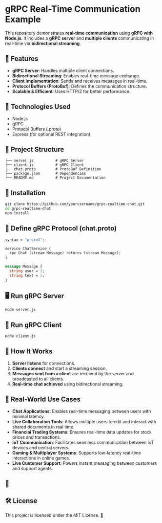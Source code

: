 # gRPC Real-Time Communication Example

This repository demonstrates **real-time communication** using **gRPC with Node.js**. It includes a **gRPC server** and **multiple clients** communicating in real-time via **bidirectional streaming**.

## 🚀 Features
- **gRPC Server**: Handles multiple client connections.
- **Bidirectional Streaming**: Enables real-time message exchange.
- **Client Implementation**: Sends and receives messages in real-time.
- **Protocol Buffers (ProtoBuf)**: Defines the communication structure.
- **Scalable & Efficient**: Uses HTTP/2 for better performance.

## 📌 Technologies Used
- Node.js
- gRPC
- Protocol Buffers (.proto)
- Express (for optional REST integration)

## 📁 Project Structure
```
├── server.js          # gRPC Server
├── client.js          # gRPC Client
├── chat.proto         # ProtoBuf Definition
├── package.json       # Dependencies
└── README.md          # Project Documentation
```

## 🔧 Installation
```bash
git clone https://github.com/yourusername/grpc-realtime-chat.git
cd grpc-realtime-chat
npm install
```

## 📝 Define gRPC Protocol (chat.proto)
```proto
syntax = "proto3";

service ChatService {
  rpc Chat (stream Message) returns (stream Message);
}

message Message {
  string user = 1;
  string text = 2;
}
```

## 🖥️ Run gRPC Server
```bash
node server.js
```

## 📡 Run gRPC Client
```bash
node client.js
```

## 🎯 How It Works
1. **Server listens** for connections.
2. **Clients connect** and start a streaming session.
3. **Messages sent from a client** are received by the server and broadcasted to all clients.
4. **Real-time chat achieved** using bidirectional streaming.

## 📌 Real-World Use Cases
- **Chat Applications**: Enables real-time messaging between users with minimal latency.
- **Live Collaboration Tools**: Allows multiple users to edit and interact with shared documents in real time.
- **Financial Trading Systems**: Ensures real-time data updates for stock prices and transactions.
- **IoT Communication**: Facilitates seamless communication between IoT devices and central servers.
- **Gaming & Multiplayer Systems**: Supports low-latency real-time interactions in online games.
- **Live Customer Support**: Powers instant messaging between customers and support agents.

## 🤝

## 🛠️ License
This project is licensed under the MIT License. 🌟

